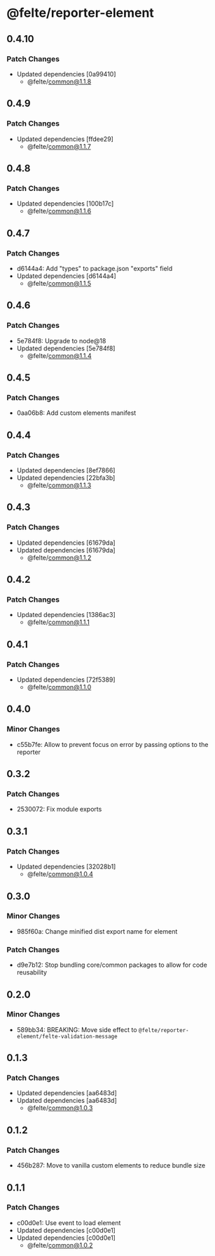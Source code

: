 # @felte/reporter-element

## 0.4.10

### Patch Changes

- Updated dependencies [0a99410]
  - @felte/common@1.1.8

## 0.4.9

### Patch Changes

- Updated dependencies [ffdee29]
  - @felte/common@1.1.7

## 0.4.8

### Patch Changes

- Updated dependencies [100b17c]
  - @felte/common@1.1.6

## 0.4.7

### Patch Changes

- d6144a4: Add "types" to package.json "exports" field
- Updated dependencies [d6144a4]
  - @felte/common@1.1.5

## 0.4.6

### Patch Changes

- 5e784f8: Upgrade to node@18
- Updated dependencies [5e784f8]
  - @felte/common@1.1.4

## 0.4.5

### Patch Changes

- 0aa06b8: Add custom elements manifest

## 0.4.4

### Patch Changes

- Updated dependencies [8ef7866]
- Updated dependencies [22bfa3b]
  - @felte/common@1.1.3

## 0.4.3

### Patch Changes

- Updated dependencies [61679da]
- Updated dependencies [61679da]
  - @felte/common@1.1.2

## 0.4.2

### Patch Changes

- Updated dependencies [1386ac3]
  - @felte/common@1.1.1

## 0.4.1

### Patch Changes

- Updated dependencies [72f5389]
  - @felte/common@1.1.0

## 0.4.0

### Minor Changes

- c55b7fe: Allow to prevent focus on error by passing options to the reporter

## 0.3.2

### Patch Changes

- 2530072: Fix module exports

## 0.3.1

### Patch Changes

- Updated dependencies [32028b1]
  - @felte/common@1.0.4

## 0.3.0

### Minor Changes

- 985f60a: Change minified dist export name for element

### Patch Changes

- d9e7b12: Stop bundling core/common packages to allow for code reusability

## 0.2.0

### Minor Changes

- 589bb34: BREAKING: Move side effect to `@felte/reporter-element/felte-validation-message`

## 0.1.3

### Patch Changes

- Updated dependencies [aa6483d]
- Updated dependencies [aa6483d]
  - @felte/common@1.0.3

## 0.1.2

### Patch Changes

- 456b287: Move to vanilla custom elements to reduce bundle size

## 0.1.1

### Patch Changes

- c00d0e1: Use event to load element
- Updated dependencies [c00d0e1]
- Updated dependencies [c00d0e1]
  - @felte/common@1.0.2
